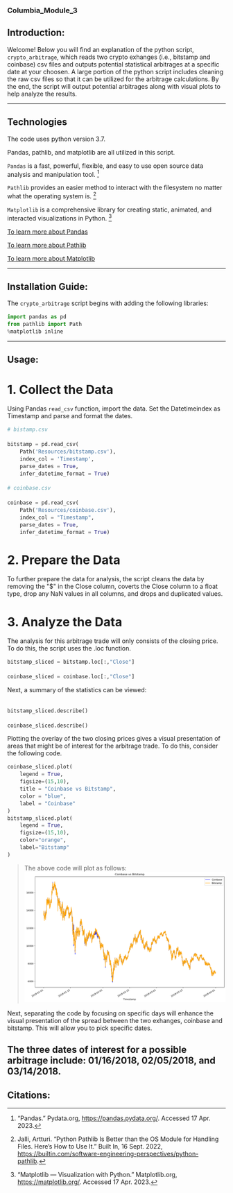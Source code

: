 ### Columbia_Module_3

## Introduction:

Welcome! Below you will find an explanation of the python script, `crypto_arbitrage`, which reads two crypto exhanges (i.e., bitstamp and coinbase) csv files and outputs potential statistical arbitrages at a specific date at your choosen. A large portion of the python script includes cleaning the raw csv files so that it can be utilized for the arbitrage calculations. By the end, the script will output potential arbitrages along with visual plots to help analyze the results. 

---

## Technologies

The code uses python version 3.7. 

Pandas, pathlib, and matplotlib are all utilized in this script. 

`Pandas` is a fast, powerful, flexible, and easy to use open source data analysis and manipulation tool. [^fn1]

`Pathlib` provides an easier method to interact with the filesystem no matter what the operating system is. [^fn2]

`Matplotlib` is a comprehensive library for creating static, animated, and interacted visualizations in Python. [^fn3]

[To learn more about Pandas](https://pandas.pydata.org/)

[To learn more about Pathlib](https://docs.python.org/3/library/pathlib.html)

[To learn more about Matplotlib](https://matplotlib.org/)

---

## Installation Guide:

The `crypto_arbitrage` script begins with adding the following libraries:

```python
import pandas as pd
from pathlib import Path 
%matplotlib inline
```

---

## Usage:

# 1. Collect the Data

Using Pandas `read_csv` function, import the data. Set the Datetimeindex as Timestamp and parse and format the dates.

```python
# bistamp.csv

bitstamp = pd.read_csv(
    Path('Resources/bitstamp.csv'),
    index_col = 'Timestamp',
    parse_dates = True,
    infer_datetime_format = True)

# coinbase.csv

coinbase = pd.read_csv(
    Path('Resources/coinbase.csv'),
    index_col = "Timestamp",
    parse_dates = True,
    infer_datetime_format = True)
```

# 2. Prepare the Data

To further prepare the data for analysis, the script cleans the data by removing the "$" in the Close column, coverts the Close column to a float type, drop any NaN values in all columns, and drops and duplicated values.

# 3. Analyze the Data 

The analysis for this arbitrage trade will only consists of the closing price. To do this, the script uses the .loc function.

```python
bitstamp_sliced = bitstamp.loc[:,"Close"]

coinbase_sliced = coinbase.loc[:,"Close"]
```

Next, a summary of the statistics can be viewed: 

```python

bitstamp_sliced.describe()

coinbase_sliced.describe()
```

Plotting the overlay of the two closing prices gives a visual presentation of areas that might be of interest for the arbitrage trade. To do this, consider the following code.

```python
coinbase_sliced.plot(
    legend = True, 
    figsize=(15,10),
    title = "Coinbase vs Bitstamp", 
    color = "blue",
    label = "Coinbase"
)
bitstamp_sliced.plot(
    legend = True, 
    figsize=(15,10),
    color="orange",
    label="Bitstamp"
)
```

> The above code will plot as follows: 
![Plot overlay](stat_arbitrage.png)


Next, separating the code by focusing on specific days will enhance the visual presentation of the spread between the two exhanges, coinbase and bitstamp. This will allow you to pick specific dates.

The three dates of interest for a possible arbitrage include: 01/16/2018, 02/05/2018, and 03/14/2018. 
---

## Citations: 

[^fn1]: “Pandas.” Pydata.org, https://pandas.pydata.org/. Accessed 17 Apr. 2023.

[^fn2]: Jalli, Artturi. “Python Pathlib Is Better than the OS Module for Handling Files. Here’s How to Use It.” Built In, 16 Sept. 2022, https://builtin.com/software-engineering-perspectives/python-pathlib.

[^fn3]: “Matplotlib — Visualization with Python.” Matplotlib.org, https://matplotlib.org/. Accessed 17 Apr. 2023.








